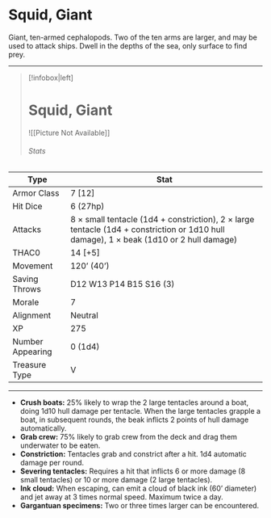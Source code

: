# Squid, Giant

Giant, ten-armed cephalopods. Two of the ten arms are larger, and may be used to attack ships. Dwell in the depths of the sea, only surface to find prey.

------
> [!infobox|left] 
>  # Squid, Giant
>  ![[Picture Not Available]] 
>  ###### Stats 
| Type                    | Stat        |
| ---------------- | ------------------------------ | 
| Armor Class     | 7 [12]                                                       |
| Hit Dice         | 6 (27hp)                                                     |
| Attacks          | 8 × small tentacle (1d4 + constriction), 2 × large tentacle (1d4 + constriction or 1d10 hull damage), 1 × beak (1d10 or 2 hull damage) |
| THAC0            | 14 [+5]                                                      |
| Movement         | 120’ (40’)                                                   |
| Saving Throws    | D12 W13 P14 B15 S16 (3)                                      |
| Morale           | 7                                                            |
| Alignment        | Neutral                                                      |
| XP               | 275                                                          |
| Number Appearing | 0 (1d4)                                                      |
| Treasure Type    | V                                                            |

------

- **Crush boats:** 25% likely to wrap the 2 large tentacles around a boat, doing 1d10 hull damage per tentacle. When the large tentacles grapple a boat, in subsequent rounds, the beak inflicts 2 points of hull damage automatically.
- **Grab crew:** 75% likely to grab crew from the deck and drag them underwater to be eaten.
- **Constriction:** Tentacles grab and constrict after a hit. 1d4 automatic damage per round.
- **Severing tentacles:** Requires a hit that inflicts 6 or more damage (8 small tentacles) or 10 or more damage (2 large tentacles).
- **Ink cloud:** When escaping, can emit a cloud of black ink (60’ diameter) and jet away at 3 times normal speed. Maximum twice a day.
- **Gargantuan specimens:** Two or three times larger can be encountered.